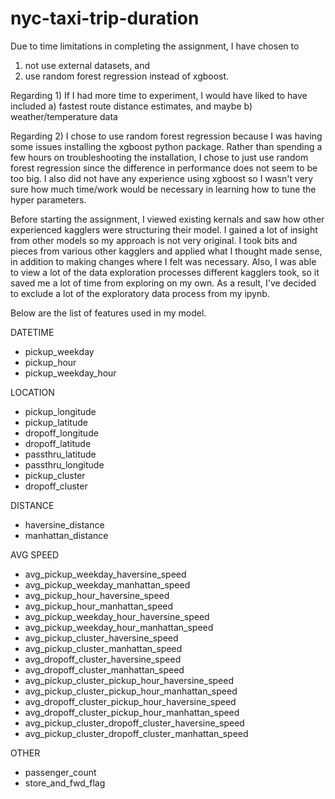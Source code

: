 # nyc-taxi-trip-duration

Due to time limitations in completing the assignment, I have chosen to
1) not use external datasets, and
2) use random forest regression instead of xgboost.

Regarding 1)
If I had more time to experiment, I would have liked to have included a) fastest route distance estimates, and maybe b) weather/temperature data

Regarding 2)
I chose to use random forest regression because I was having some issues installing the xgboost python package. Rather than spending a few hours on troubleshooting the installation, I chose to just use random forest regression since the difference in performance does not seem to be too big. I also did not have any experience using xgboost so I wasn't very sure how much time/work would be necessary in learning how to tune the hyper parameters.


Before starting the assignment, I viewed existing kernals and saw how other experienced kagglers were structuring their model. I gained a lot of insight from other models so my approach is not very original. I took bits and pieces from various other kagglers and applied what I thought made sense, in addition to making changes where I felt was necessary. Also, I was able to view a lot of the data exploration processes different kagglers took, so it saved me a lot of time from exploring on my own. As a result, I've decided to exclude a lot of the exploratory data process from my ipynb.


Below are the list of features used in my model.

DATETIME
- pickup_weekday
- pickup_hour
- pickup_weekday_hour

LOCATION
- pickup_longitude
- pickup_latitude
- dropoff_longitude
- dropoff_latitude
- passthru_latitude
- passthru_longitude
- pickup_cluster
- dropoff_cluster

DISTANCE
- haversine_distance
- manhattan_distance

AVG SPEED
- avg_pickup_weekday_haversine_speed
- avg_pickup_weekday_manhattan_speed
- avg_pickup_hour_haversine_speed
- avg_pickup_hour_manhattan_speed
- avg_pickup_weekday_hour_haversine_speed
- avg_pickup_weekday_hour_manhattan_speed
- avg_pickup_cluster_haversine_speed
- avg_pickup_cluster_manhattan_speed
- avg_dropoff_cluster_haversine_speed
- avg_dropoff_cluster_manhattan_speed
- avg_pickup_cluster_pickup_hour_haversine_speed
- avg_pickup_cluster_pickup_hour_manhattan_speed
- avg_dropoff_cluster_pickup_hour_haversine_speed
- avg_dropoff_cluster_pickup_hour_manhattan_speed
- avg_pickup_cluster_dropoff_cluster_haversine_speed
- avg_pickup_cluster_dropoff_cluster_manhattan_speed

OTHER
- passenger_count
- store_and_fwd_flag
